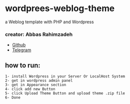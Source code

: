 # wordprees-weblog-theme

a Weblog template with PHP and Wordpress

### creator: Abbas Rahimzadeh

* [Github](https://github.com/AAbbasRR)
* [Telegram](https://t.me/AAbbasRR)

## how to run:
    1- install Wordpress in your Server Or LocalHost System
    2- get in wordpress admin panel
    3- get in Appearance section
    4- click add new Button
    5- click Upload Theme Button and upload theme .zip file
    6- Done